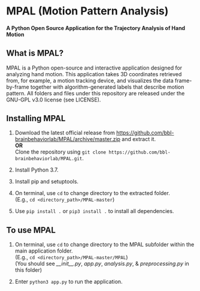 # MPAL (Motion Pattern Analysis)
#### A Python Open Source Application for the Trajectory Analysis of Hand Motion

## What is MPAL?
MPAL is a Python open-source and interactive application designed for analyzing hand motion. This application takes 3D
coordinates retrieved from, for example, a motion tracking device, and visualizes the data frame-by-frame together with 
algorithm-generated labels that describe motion pattern. All folders and files under this repository are released under
the GNU-GPL v3.0 license (see LICENSE).

## Installing MPAL
1. Download the latest official release from <https://github.com/bbl-brainbehaviorlab/MPAL/archive/master.zip> and extract it.<br>
**OR**<br>
Clone the repository using `git clone https://github.com/bbl-brainbehaviorlab/MPAL.git`.

2. Install Python 3.7.

3. Install pip and setuptools.

4. On terminal, use `cd` to change directory to the extracted folder.<br>
(E.g., `cd <directory_path>/MPAL-master`)

5. Use `pip install .` or `pip3 install .` to install all dependencies.

## To use MPAL
1. On terminal, use `cd` to change directory to the MPAL subfolder within the main application folder.<br>
(E.g., `cd <directory_path>/MPAL-master/MPAL`)<br>
(You should see *\_\_init\_\_.py*, *app.py*, *analysis.py*, & *preprocessing.py* in this folder)

2. Enter `python3 app.py` to run the application.
